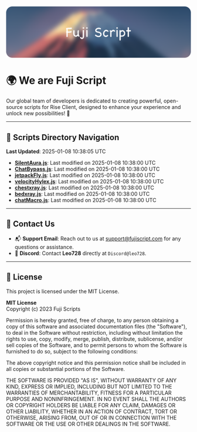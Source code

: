 ![Banner](.github/b.webp)

# 🌍 **We are Fuji Script**

Our global team of developers is dedicated to creating powerful, open-source scripts for Rise Client, designed to enhance your experience and unlock new possibilities! 🌟

---
<!-- SCRIPTS_NAVIGATION_START -->
## 📂 **Scripts Directory Navigation**

**Last Updated**: 2025-01-08 10:38:05 UTC

- **[SilentAura.js](scripts/SilentAura.js)**: Last modified on 2025-01-08 10:38:00 UTC
- **[ChatBypass.js](scripts/ChatBypass.js)**: Last modified on 2025-01-08 10:38:00 UTC
- **[jetpackFly.js](scripts/jetpackFly.js)**: Last modified on 2025-01-08 10:38:00 UTC
- **[velocityHylex.js](scripts/velocityHylex.js)**: Last modified on 2025-01-08 10:38:00 UTC
- **[chestxray.js](scripts/chestxray.js)**: Last modified on 2025-01-08 10:38:00 UTC
- **[bedxray.js](scripts/bedxray.js)**: Last modified on 2025-01-08 10:38:00 UTC
- **[chatMacro.js](scripts/chatMacro.js)**: Last modified on 2025-01-08 10:38:00 UTC

<!-- SCRIPTS_NAVIGATION_END -->

---

## 💬 **Contact Us**  
- 📬 **Support Email**: Reach out to us at [support@fujiscript.com](mailto:support@fujiscript.com) for any questions or assistance.  
- 💬 **Discord**: Contact **Leo728** directly at `Discord@leo728`.

---

## 📜 **License**

This project is licensed under the MIT License.  

**MIT License**  
Copyright (c) 2023 Fuji Scripts  

Permission is hereby granted, free of charge, to any person obtaining a copy of this software and associated documentation files (the "Software"), to deal in the Software without restriction, including without limitation the rights to use, copy, modify, merge, publish, distribute, sublicense, and/or sell copies of the Software, and to permit persons to whom the Software is furnished to do so, subject to the following conditions:  

The above copyright notice and this permission notice shall be included in all copies or substantial portions of the Software.  

THE SOFTWARE IS PROVIDED "AS IS", WITHOUT WARRANTY OF ANY KIND, EXPRESS OR IMPLIED, INCLUDING BUT NOT LIMITED TO THE WARRANTIES OF MERCHANTABILITY, FITNESS FOR A PARTICULAR PURPOSE AND NONINFRINGEMENT. IN NO EVENT SHALL THE AUTHORS OR COPYRIGHT HOLDERS BE LIABLE FOR ANY CLAIM, DAMAGES OR OTHER LIABILITY, WHETHER IN AN ACTION OF CONTRACT, TORT OR OTHERWISE, ARISING FROM, OUT OF OR IN CONNECTION WITH THE SOFTWARE OR THE USE OR OTHER DEALINGS IN THE SOFTWARE.  
